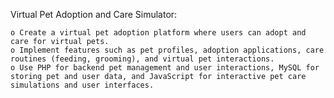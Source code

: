 Virtual Pet Adoption and Care Simulator: 
 
    o Create a virtual pet adoption platform where users can adopt and care for virtual pets. 
    o Implement features such as pet profiles, adoption applications, care routines (feeding, grooming), and virtual pet interactions. 
    o Use PHP for backend pet management and user interactions, MySQL for storing pet and user data, and JavaScript for interactive pet care simulations and user interfaces. 

